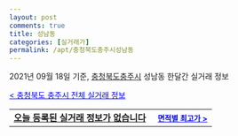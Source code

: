 ```yaml
---
layout: post
comments: true
title: 성남동
categories: [실거래가]
permalink: /apt/충청북도충주시성남동
---
```


2021년 09월 18일 기준, <a href="/apt/충청북도충주시">충청북도충주시</a> 성남동 한달간 실거래 정보

<a style="color: blue;" href="/apt/충청북도충주시">< 충청북도 충주시 전체 실거래 정보</a>
<!---- start ---->
<table>
  <tr>
    <td colspan="4" style="font-weight: bold;"><a href="/apt/충청북도충주시성남동{name_without_space}">오늘 등록된 실거래 정보가 없습니다</a> &nbsp;&nbsp;&nbsp; <a style="color: blue; font-size: smaller;" href="/apt/충청북도충주시성남동{name_without_space}">면적별 최고가 ></a></td>
  </tr>
    
</table>
<!---- end ---->
    